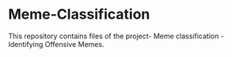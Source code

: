 # Meme-Classification
This repository contains files of the project- Meme classification - Identifying Offensive Memes. 
